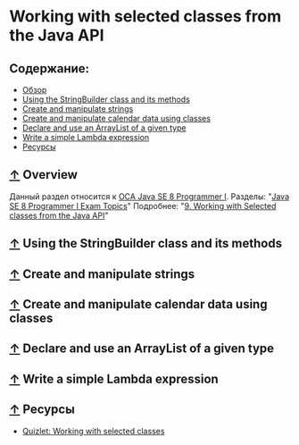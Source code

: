 # <a name="Home"></a> Working with selected classes from the Java API

## Содержание:
- [Обзор](#Overview)
- [Using the StringBuilder class and its methods](#StringBuilder)
- [Create and manipulate strings](#String)
- [Create and manipulate calendar data using classes](#Calendar)
- [Declare and use an ArrayList of a given type](#ArrayList)
- [Write a simple Lambda expression](#Lambda)
- [Ресурсы](#Resources)

## [↑](#Home) <a name="Overview"></a> Overview
Данный раздел относится к [OCA Java SE 8 Programmer I](http://education.oracle.com/pls/web_prod-plq-dad/db_pages.getpage?page_id=5001&get_params=p_exam_id:1Z0-808).
Разделы: "[Java SE 8 Programmer I Exam Topics](https://docs.oracle.com/javase/tutorial/extra/certification/javase-8-programmer1.html#api)"
Подробнее: "[9. Working with Selected classes from the Java API](http://javacertification.wikidot.com/selected-classes)"

## [↑](#Home) <a name="StringBuilder"></a> Using the StringBuilder class and its methods

## [↑](#Home) <a name="String"></a> Create and manipulate strings

## [↑](#Home) <a name="Calendar"></a> Create and manipulate calendar data using classes

## [↑](#Home) <a name="ArrayList"></a> Declare and use an ArrayList of a given type

## [↑](#Home) <a name="Lambda"></a> Write a simple Lambda expression

## [↑](#Home) <a name="Resources"></a> Ресурсы
- [Quizlet: Working with selected classes](https://quizlet.com/203815585/working-with-selected-classes-from-the-java-api-flash-cards/)